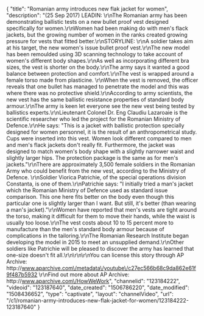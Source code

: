 {
    "title": "Romanian army introduces new flak jacket for women",
    "description": "(25 Sep 2017) LEADIN: \r\nThe Romanian army has been demonstrating ballistic tests on a new bullet proof vest designed specifically for women.\r\nWomen had been making do with men's flack jackets, but the growing number of women in the ranks created growing pressure for vests that fitted better.\r\nSTORYLINE: \r\nA soldier takes aim at his target, the new women's issue bullet proof vest.\r\nThe new model has been remoulded using 3D scanning technology to take account of women's different body shapes.\r\nAs well as incorporating different bra sizes, the vest is shorter on the body.\r\nThe army says it wanted a good balance between protection and comfort.\r\nThe vest is wrapped around a female torso made from plasticine. \r\nWhen the vest is removed, the officer reveals that one bullet has managed to penetrate the model and this was where there was no protective shield.\r\nAccording to army scientists, the new vest has the same ballistic resistance properties of standard body armour.\r\nThe army is keen let everyone see the new vest being tested by ballistics experts.\r\nLieutenant Colonel Dr. Eng Claudiu Lazaroaie is the scientific researcher who led the project for the Romanian Ministry of Defence.\r\nHe says: \"This is a jacket with ballistic protection specially designed for women personnel, it is the result of an anthropometrical study. Cups were inserted into this vest. Women look different compared to men and men's flack jackets don't really fit. Furthermore, the jacket was designed to match women's body shape with a slightly narrower waist and slightly larger hips. The protection package is the same as for men's jackets.\"\r\nThere are approximately 3,500 female soldiers in the Romanian Army who could benefit from the new vest, according to the Ministry of Defence. \r\nSoldier Viorica Patrichie, of the special operations division Constanta, is one of them.\r\nPatrichie says: \"I initially tried a man's jacket which the Romanian Ministry of Defence used as standard issue comparison. This one here fits better on the body even though this particular one is slightly larger than I want. But still, it's better (than wearing a man's jacket).\"\r\nWomen have reported that men's vests are tight around the torso, making it difficult for them to move their hands, while the waist is usually too loose.\r\nThe vest costs about 10 to 15 percent more to manufacture than the men's standard body armour because of complications in the tailoring.\r\nThe Romanian Research Institute began developing the model in 2015 to meet an unsupplied demand.\r\nOther soldiers like Patrichie will be pleased to discover the army has learned that one-size doesn't fit all.\r\n\r\n\r\nYou can license this story through AP Archive: http:\/\/www.aparchive.com\/metadata\/youtube\/c27ec566b68c9da862e61f9f487b5932 \r\nFind out more about AP Archive: http:\/\/www.aparchive.com\/HowWeWork",
    "channelid": "123184222",
    "videoid": "123187640",
    "date_created": "1506786220",
    "date_modified": "1508436652",
    "type": "captivate",
    "layout": "channelVideo",
    "url": "\/c1\/romanian-army-introduces-new-flak-jacket-for-women\/123184222-123187640"
}